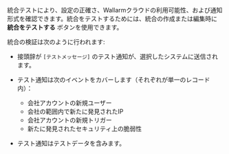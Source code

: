統合テストにより、設定の正確さ、Wallarmクラウドの利用可能性、および通知形式を確認できます。統合をテストするためには、統合の作成または編集時に **統合をテストする** ボタンを使用できます。

統合の検証は次のように行われます:

* 接頭辞が `[テストメッセージ]` のテスト通知が、選択したシステムに送信されます。
* テスト通知は次のイベントをカバーします（それぞれが単一のレコード内）：

    * 会社アカウントの新規ユーザー
    * 会社の範囲内で新たに発見されたIP
    * 会社アカウントの新規トリガー
    * 新たに発見されたセキュリティ上の脆弱性
* テスト通知はテストデータを含みます。